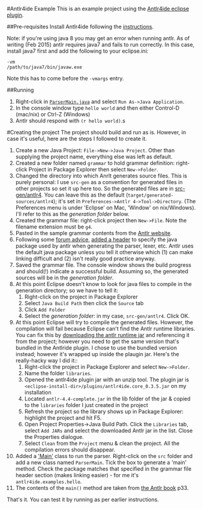 #Antlr4ide Example
This is an example project using the [Antlr4ide eclipse plugin](https://github.com/jknack/antlr4ide).

##Pre-requisites
Install Antlr4ide following the [instructions](https://github.com/jknack/antlr4ide).

Note: if you're using java 8 you may get an error when running antlr.  As of writing (Feb 2015) antlr requires java7 and fails to run correctly.  In this case, install java7 first and add the following to your eclipse.ini:

    -vm
    /path/to/java7/bin/javaw.exe

Note this has to come before the `-vmargs` entry.

##Running
1. Right-click in [`ParserMain.java`](src/antlr4ide/examples/hello/ParserMain.java) and select `Run As->Java Application`.
2. In the console window type `hello world` and then either Control-D (mac/nix) or Ctrl-Z (Windows)
3. Antlr should respond with `(r hello world)`.s

#Creating the project
The project should build and run as is.  However, in case it's useful, here are the steps I followed to create it.

1. Create a new Java Project: `File->New->Java Project`.  Other than supplying the project name, everything else was left as default.
2. Created a new folder named `grammar` to hold grammar definition: right-click Project in Package Explorer then select `New->Folder`. 
2. Changed the directory into which Anrlt generates source files.  This is purely personal: I use `src-gen` as a convention for generated files in other projects so set it up here too.  So the generated files are in [src-gen/antlr4](src-gen/antlr4).  You can leave this as the default (`target/generated-sources/antlr4`); it's set in `Preferences->Antlr 4->Tool->Directory`. (The Preferences menu is under 'Eclipse' on Mac, 'Window' on nix/Windows).  I'll refer to this as the *generation folder* below.
3. Created the grammar file: right-click project then `New->File`.  Note the filename extension must be `g4`.
4. Pasted in the sample grammar contents from the [Antlr website](https://theantlrguy.atlassian.net/wiki/display/ANTLR4/Getting+Started+with+ANTLR+v4).
5. Following some [forum advice](https://groups.google.com/forum/?hl=en#!topic/antlr4ide/pOYk3XOaPUg), [added a header](grammar/Hello.g4) to specify the java package used by antlr when generating the parser, lexer, etc.  Antlr uses the default java package unless you tell it otherwise which (1) can make linking difficult and (2) isn't really good practice anyway.
6. Saved the grammar file.  The console window shows the build progress and should(!) indicate a successful build.  Assuming so, the generated sources will be in the *generation folder*.  
7. At this point Eclipse doesn't know to look for java files to compile in the generation directory; so we have to tell it:  
    1. Right-click on the project in Package Explorer
    2. Select `Java Build Path` then click the `Source` tab
    3. Click `Add Folder`
    4. Select the *generation folder*: in my case, `src-gen/antlr4`.  Click OK.
8. At this point Eclipse will try to compile the generated files.  However, the compilation will fail because Eclipse can't find the Antlr runtime libraries.  You can fix this by [downloading the antlr runtime jar](http://www.antlr.org/) and referencing it from the project; however you need to get the same version that's bundled in the Antlride plugin.  I chose to use the bundled version instead; however it's wrapped up inside the plaugin jar.  Here's the really-hacky way I did it::
    1. Right-click the project in Package Explorer and select `New->Folder`.
    2. Name the folder `libraries`.
    3. Opened the antlr4ide plugin jar with an unzip tool.  The plugin jar is `<eclipse-install-dir>/plugins/antlr4ide.core_0.3.5.jar` on my installation
    3. Located `antlr-4.4-complete.jar` in the lib folder of the jar & copied to the `libraries` folder I just created in the project
    4. Refresh the project so the library shows up in Package Explorer: highlight the project and hit F5.
    5. Open Project Properties->Java Build Path.  Click the `Libraries` tab, select `Add JARs` and select the downloaded Antlr jar in the list. Close the Properties dialogue.
    6. Select `Clean` from the `Project` menu & clean the project.  All the compilation errors should disappear.
9. Added a ['Main'](src/antlr4ide/examples/hello/ParserMain.java) class to run the parser.  Right-click on the `src` folder and add a new class named `ParserMain`.  Tick the box to generate a 'main' method.  Check the package matches that specified in the grammar file header section (makes linking easier) - for me it's `antlr4ide.examples.hello`.
10. The contents of the `main()` method are taken from [the Antlr book](https://pragprog.com/book/tpantlr2/the-definitive-antlr-4-reference) p33.

That's it.  You can test it by running as per earlier instructions.

